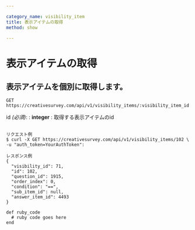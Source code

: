 ```yaml
---

category_name: visibility_item
title: 表示アイテムの取得
method: show

---
```


# 表示アイテムの取得

## 表示アイテムを個別に取得します。

`GET https://creativesurvey.com/api/v1/visibility_items/:visibility_item_id`

id _(必須)_:
: __integer__
: 取得する表示アイテムのid

~~~

リクエスト例
$ curl -X GET https://creativesurvey.com/api/v1/visibility_items/102 \
-u "auth_token=YourAuthToken":

レスポンス例
{
  "visibility_id": 71,
  "id": 102,
  "question_id": 1915,
  "order_index": 0,
  "condition": "==",
  "sub_item_id": null,
  "answer_item_id": 4493
}

~~~

~~~
def ruby_code
  # ruby code goes here
end
~~~

